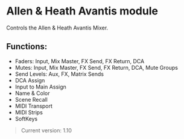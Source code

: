 # Allen & Heath Avantis module

Controls the Allen & Heath Avantis Mixer.

## Functions:
* Faders: Input, Mix Master, FX Send, FX Return, DCA
* Mutes: Input, Mix Master, FX Send, FX Return, DCA, Mute Groups
* Send Levels: Aux, FX, Matrix Sends
* DCA Assign
* Input to Main Assign
* Name & Color
* Scene Recall
* MIDI Transport
* MIDI Strips
* SoftKeys

> Current version: 1.10

